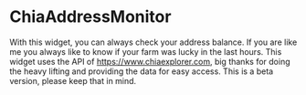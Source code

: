 # ChiaAddressMonitor

With this widget, you can always check your address balance. If you are like me you always like to know if your farm was lucky in the last hours.
This widget uses the API of https://www.chiaexplorer.com, big thanks for doing the heavy lifting and providing the data for easy access.
This is a beta version, please keep that in mind. 

